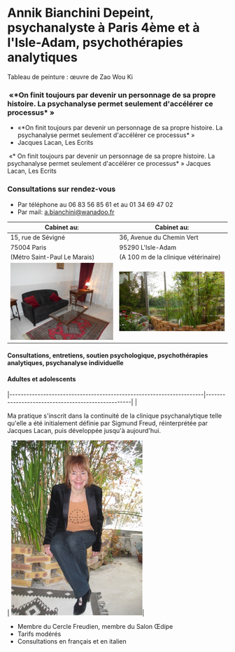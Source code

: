 

# Annik Bianchini Depeint, psychanalyste à Paris 4ème et à l'Isle-Adam, psychothérapies analytiques


Tableau de peinture : 
œuvre de Zao Wou Ki

<div id='rdv'>
<h3> «*On finit toujours par devenir un personnage de sa propre histoire. La psychanalyse permet seulement d'accélérer ce processus* » </h3>
<ul>
<li>«*On finit toujours par devenir un personnage de sa propre histoire. La psychanalyse permet seulement d'accélérer ce processus* »</li>
<li>Jacques Lacan, Les Ecrits</li>
</ul>
</div>


 «* On finit toujours par devenir un personnage de sa propre histoire. La psychanalyse permet seulement d'accélérer ce processus* »  Jacques Lacan, Les Ecrits


<div id='rdv'>
<h3>Consultations sur rendez-vous</h3>
<ul>
<li>Par téléphone  au 06 83 56 85 61 et au 01 34 69 47 02</li>
<li>Par mail: <a href="mailto:a.bianchini@wanadoo.fr">a.bianchini@wanadoo.fr</a></li>
</ul>
</div>


| Cabinet au:                                          |  Cabinet au:  |
|----------------------------------------------------|-------------------|
|15, rue de Sévigné 				             | 36, Avenue du Chemin Vert |
| 75004 Paris                                      | 95290 L'Isle-Adam|
| (Métro Saint-Paul Le Marais)                       | (A 100 m de la clinique vétérinaire)  |
|![test](images/paris-salon.jpg )                  |   ![test](images/l-isle-adam.jpg )|




#### Consultations, entretiens, soutien psychologique, psychothérapies analytiques, psychanalyse individuelle


#### Adultes et adolescents



|---------------------------------------------------------------------|---------------------------------------------------|
|<p> Ma pratique s'inscrit dans la continuité de la clinique psychanalytique telle qu'elle a été initialement définie par Sigmund Freud, réinterprétée par Jacques Lacan, puis développée jusqu'à aujourd'hui.</p>|  ![test](images/annik.jpg )|

	
- Membre du Cercle Freudien, membre du Salon Œdipe
- Tarifs modérés
- Consultations en français et en italien 
